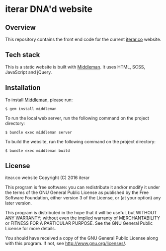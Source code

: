 # iterar DNA'd website

## Overview

This repository contains the front end code for the current [iterar.co][1] website.

## Tech stack

This is a static website is built with [Middleman](https://middlemanapp.com).
It uses HTML, SCSS, JavaScript and jQuery.

## Installation

To install [Middleman](https://middlemanapp.com), please run:
```
$ gem install middleman
```

To run the local web server, run the following command on the project directory:
```
$ bundle exec middleman server
```

To build the website, run the following command on the project directory:
```
$ bundle exec middleman build
```

## License

itear.co website
Copyright (C) 2016 iterar

This program is free software: you can redistribute it and/or modify
it under the terms of the GNU General Public License as published by
the Free Software Foundation, either version 3 of the License, or
(at your option) any later version.

This program is distributed in the hope that it will be useful,
but WITHOUT ANY WARRANTY; without even the implied warranty of
MERCHANTABILITY or FITNESS FOR A PARTICULAR PURPOSE.  See the
GNU General Public License for more details.

You should have received a copy of the GNU General Public License
along with this program.  If not, see <http://www.gnu.org/licenses/>.

[1]: https://iterar.co
